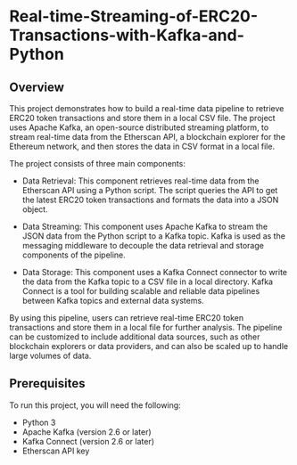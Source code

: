 # Real-time-Streaming-of-ERC20-Transactions-with-Kafka-and-Python  

## Overview  
This project demonstrates how to build a real-time data pipeline to retrieve ERC20 token transactions and store them in a local CSV file. The project uses Apache Kafka, an open-source distributed streaming platform, to stream real-time data from the Etherscan API, a blockchain explorer for the Ethereum network, and then stores the data in CSV format in a local file.  

The project consists of three main components:  
- Data Retrieval: This component retrieves real-time data from the Etherscan API using a Python script. The script queries the API to get the latest ERC20 token transactions and formats the data into a JSON object.  

- Data Streaming: This component uses Apache Kafka to stream the JSON data from the Python script to a Kafka topic. Kafka is used as the messaging middleware to decouple the data retrieval and storage components of the pipeline.  

- Data Storage: This component uses a Kafka Connect connector to write the data from the Kafka topic to a CSV file in a local directory. Kafka Connect is a tool for building scalable and reliable data pipelines between Kafka topics and external data systems.  

By using this pipeline, users can retrieve real-time ERC20 token transactions and store them in a local file for further analysis. The pipeline can be customized to include additional data sources, such as other blockchain explorers or data providers, and can also be scaled up to handle large volumes of data.  

## Prerequisites  
To run this project, you will need the following:  
- Python 3  
- Apache Kafka (version 2.6 or later)  
- Kafka Connect (version 2.6 or later)  
- Etherscan API key  

